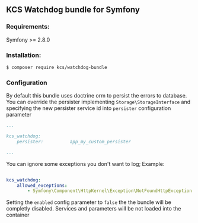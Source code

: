 ## KCS Watchdog bundle for Symfony

### Requirements:

Symfony >= 2.8.0

### Installation:

```bash
$ composer require kcs/watchdog-bundle
```

### Configuration

By default this bundle uses doctrine orm to persist the errors to database.
You can override the persister implementing `Storage\StorageInterface` and
specifying the new persister service id into `persister` configuration parameter

```yaml
...

kcs_watchdog:
    persister:          app_my_custom_persister

...
```

You can ignore some exceptions you don't want to log; Example:

```yaml

kcs_watchdog:
    allowed_exceptions:
        - Symfony\Component\HttpKernel\Exception\NotFoundHttpException

```

Setting the `enabled` config parameter to `false` the the bundle will be
completly disabled. Services and parameters will be not loaded into the container
